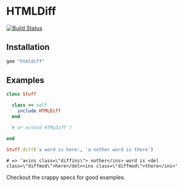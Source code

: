 # HTMLDiff

[![Build Status](https://travis-ci.org/karnov/htmldiff.svg?branch=master)](https://travis-ci.org/karnov/htmldiff)

## Installation

```ruby
gem "htmldiff"
```

## Examples

```ruby
class Stuff

  class << self
    include HTMLDiff
  end

  # or extend HTMLDiff ?

end
```

```ruby
Stuff.diff('a word is here', 'a nother word is there')
```

```
# => 'a<ins class=\"diffins\"> nother</ins> word is <del class=\"diffmod\">here</del><ins class=\"diffmod\">there</ins>'
```

Checkout the crappy specs for good examples. 
